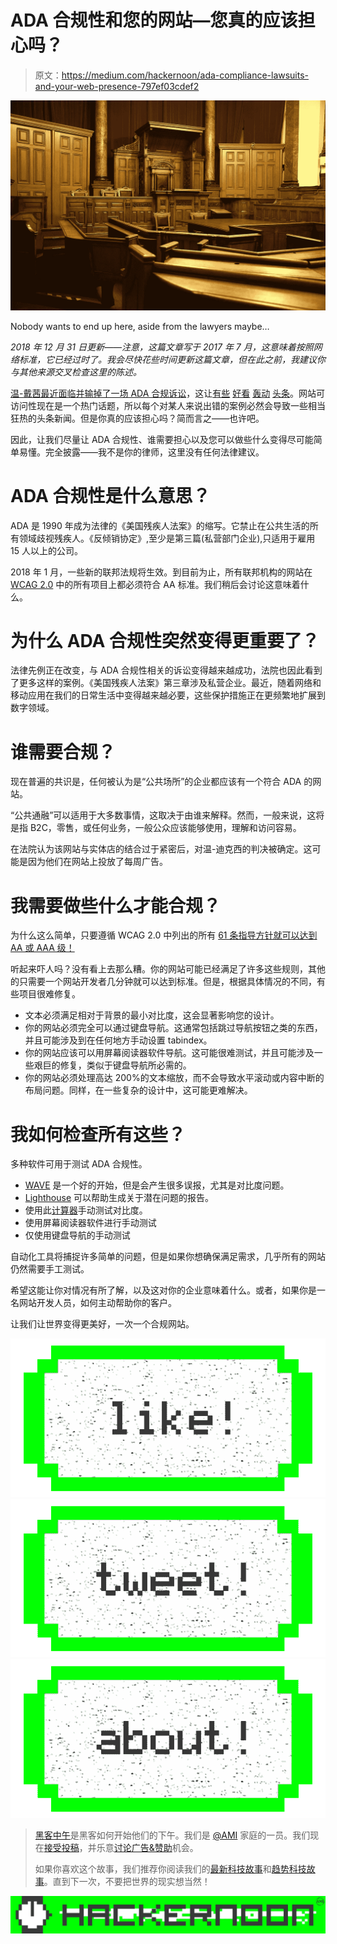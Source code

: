 # ADA 合规性和您的网站—您真的应该担心吗？

> 原文：<https://medium.com/hackernoon/ada-compliance-lawsuits-and-your-web-presence-797ef03cdef2>

![](img/9b19cd97743827e6bcc93f3e2cb3d539.png)

Nobody wants to end up here, aside from the lawyers maybe…

*2018 年 12 月 31 日更新——注意，这篇文章写于 2017 年 7 月，这意味着按照网络标准，它已经过时了。我会尽快花些时间更新这篇文章，但在此之前，我建议你与其他来源交叉检查这里的陈述。*

[温-戴茜最近面临并输掉了一场 ADA 合规诉讼](https://www.forbes.com/sites/legalnewsline/2017/06/13/first-of-its-kind-trial-goes-plaintiffs-way-winn-dixie-must-update-website-for-the-blind/#132175111b38)，这让[有些](http://www.fooddive.com/news/grocery--winn-dixie-case-may-compel-retailers-to-make-their-websites-ada-compliant/445700/) [好看](http://www.law.com/sites/almstaff/2017/06/22/how-a-miami-court-ruling-could-affect-ada-compliance-nationwide/?slreturn=20170528123910) [轰动](http://www.natlawreview.com/article/ada-digital-age-federal-court-strikes-down-inaccessible-website) [头条](http://www.lexology.com/library/detail.aspx?g=99ee0a42-ba7c-4902-b162-d4f7eec346dd)。网站可访问性现在是一个热门话题，所以每个对某人来说出错的案例必然会导致一些相当狂热的头条新闻。但是你真的应该担心吗？简而言之——也许吧。

因此，让我们尽量让 ADA 合规性、谁需要担心以及您可以做些什么变得尽可能简单易懂。完全披露——我不是你的律师，这里没有任何法律建议。

# ADA 合规性是什么意思？

ADA 是 1990 年成为法律的《美国残疾人法案》的缩写。它禁止在公共生活的所有领域歧视残疾人。《反倾销协定》,至少是第三篇(私营部门企业),只适用于雇用 15 人以上的公司。

2018 年 1 月，一些新的联邦法规将生效。到目前为止，所有联邦机构的网站在 [WCAG 2.0](https://www.w3.org/TR/WCAG/#text-equiv) 中的所有项目上都必须符合 AA 标准。我们稍后会讨论这意味着什么。

# 为什么 ADA 合规性突然变得更重要了？

法律先例正在改变，与 ADA 合规性相关的诉讼变得越来越成功，法院也因此看到了更多这样的案例。《美国残疾人法案》第三章涉及私营企业。最近，随着网络和移动应用在我们的日常生活中变得越来越必要，这些保护措施正在更频繁地扩展到数字领域。

# 谁需要合规？

现在普遍的共识是，任何被认为是“公共场所”的企业都应该有一个符合 ADA 的网站。

“公共通融”可以适用于大多数事情，这取决于由谁来解释。然而，一般来说，这将是指 B2C，零售，或任何业务，一般公众应该能够使用，理解和访问容易。

在法院认为该网站与实体店的结合过于紧密后，对温-迪克西的判决被确定。这可能是因为他们在网站上投放了每周广告。

# 我需要做些什么才能合规？

为什么这么简单，只要遵循 WCAG 2.0 中列出的所有 [61 条指导方针就可以达到 AA 或 AAA 级！](https://www.w3.org/TR/WCAG/#text-equiv)

听起来吓人吗？没有看上去那么糟。你的网站可能已经满足了许多这些规则，其他的只需要一个网站开发者几分钟就可以达到标准。但是，根据具体情况的不同，有些项目很难修复。

*   文本必须满足相对于背景的最小对比度，这会显著影响您的设计。
*   你的网站必须完全可以通过键盘导航。这通常包括跳过导航按钮之类的东西，并且可能涉及到在任何地方手动设置 tabindex。
*   你的网站应该可以用屏幕阅读器软件导航。这可能很难测试，并且可能涉及一些艰巨的修复，类似于键盘导航所必需的。
*   你的网站必须处理高达 200%的文本缩放，而不会导致水平滚动或内容中断的布局问题。同样，在一些复杂的设计中，这可能更难解决。

# 我如何检查所有这些？

多种软件可用于测试 ADA 合规性。

*   [WAVE](http://wave.webaim.org/) 是一个好的开始，但是会产生很多误报，尤其是对比度问题。
*   [Lighthouse](https://developers.google.com/web/tools/lighthouse/) 可以帮助生成关于潜在问题的报告。
*   使用此[计算器](http://leaverou.github.io/contrast-ratio/)手动测试对比度。
*   使用屏幕阅读器软件进行手动测试
*   仅使用键盘导航的手动测试

自动化工具将捕捉许多简单的问题，但是如果你想确保满足需求，几乎所有的网站仍然需要手工测试。

希望这能让你对情况有所了解，以及这对你的企业意味着什么。或者，如果你是一名网站开发人员，如何主动帮助你的客户。

让我们让世界变得更美好，一次一个合规网站。

[![](img/50ef4044ecd4e250b5d50f368b775d38.png)](http://bit.ly/HackernoonFB)[![](img/979d9a46439d5aebbdcdca574e21dc81.png)](https://goo.gl/k7XYbx)[![](img/2930ba6bd2c12218fdbbf7e02c8746ff.png)](https://goo.gl/4ofytp)

> [黑客中午](http://bit.ly/Hackernoon)是黑客如何开始他们的下午。我们是 [@AMI](http://bit.ly/atAMIatAMI) 家庭的一员。我们现在[接受投稿](http://bit.ly/hackernoonsubmission)，并乐意[讨论广告&赞助](mailto:partners@amipublications.com)机会。
> 
> 如果你喜欢这个故事，我们推荐你阅读我们的[最新科技故事](http://bit.ly/hackernoonlatestt)和[趋势科技故事](https://hackernoon.com/trending)。直到下一次，不要把世界的现实想当然！

![](img/be0ca55ba73a573dce11effb2ee80d56.png)